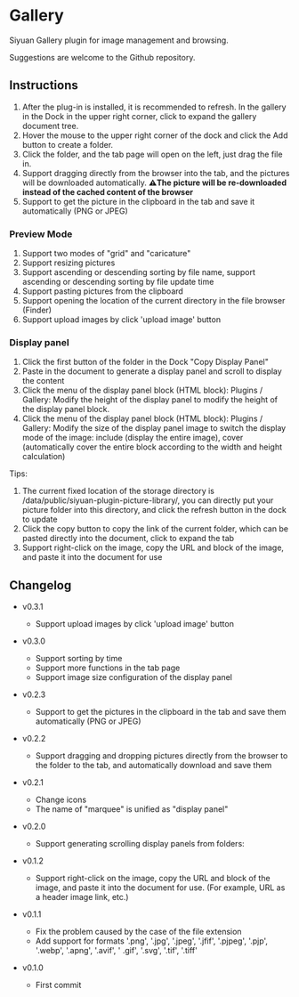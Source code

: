 # Gallery

Siyuan Gallery plugin for image management and browsing.

Suggestions are welcome to the Github repository.

## Instructions

1. After the plug-in is installed, it is recommended to refresh. In the gallery in the Dock in the upper right corner, click to expand the gallery document tree.
2. Hover the mouse to the upper right corner of the dock and click the Add button to create a folder.
3. Click the folder, and the tab page will open on the left, just drag the file in.
4. Support dragging directly from the browser into the tab, and the pictures will be downloaded automatically. **⚠️The picture will be re-downloaded instead of the cached content of the browser**
5. Support to get the picture in the clipboard in the tab and save it automatically (PNG or JPEG)

### Preview Mode
1. Support two modes of "grid" and "caricature"
2. Support resizing pictures
3. Support ascending or descending sorting by file name, support ascending or descending sorting by file update time
4. Support pasting pictures from the clipboard
5. Support opening the location of the current directory in the file browser (Finder)
6. Support upload images by click 'upload image' button

### Display panel
1. Click the first button of the folder in the Dock "Copy Display Panel"
2. Paste in the document to generate a display panel and scroll to display the content
3. Click the menu of the display panel block (HTML block): Plugins / Gallery: Modify the height of the display panel to modify the height of the display panel block.
4. Click the menu of the display panel block (HTML block): Plugins / Gallery: Modify the size of the display panel image to switch the display mode of the image: include (display the entire image), cover (automatically cover the entire block according to the width and height calculation)

Tips:
1. The current fixed location of the storage directory is /data/public/siyuan-plugin-picture-library/, you can directly put your picture folder into this directory, and click the refresh button in the dock to update
2. Click the copy button to copy the link of the current folder, which can be pasted directly into the document, click to expand the tab
3. Support right-click on the image, copy the URL and block of the image, and paste it into the document for use

## Changelog
+ v0.3.1
   - Support upload images by click 'upload image' button

+ v0.3.0
   - Support sorting by time
   - Support more functions in the tab page
   - Support image size configuration of the display panel

+ v0.2.3
   - Support to get the pictures in the clipboard in the tab and save them automatically (PNG or JPEG)

+ v0.2.2
   - Support dragging and dropping pictures directly from the browser to the folder to the tab, and automatically download and save them

+ v0.2.1
   - Change icons
   - The name of "marquee" is unified as "display panel"

+ v0.2.0
   - Support generating scrolling display panels from folders:

+ v0.1.2
   - Support right-click on the image, copy the URL and block of the image, and paste it into the document for use. (For example, URL as a header image link, etc.)

+ v0.1.1
   - Fix the problem caused by the case of the file extension
   - Add support for formats '.png', '.jpg', '.jpeg', '.jfif', '.pjpeg', '.pjp', '.webp', '.apng', '.avif', ' .gif', '.svg', '.tif', '.tiff'

+ v0.1.0
   - First commit